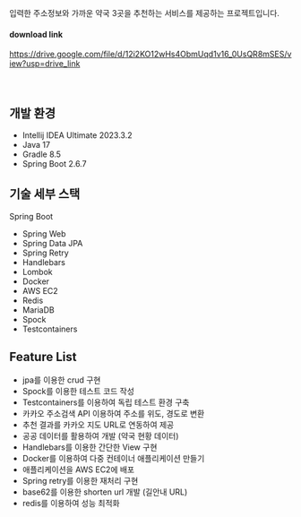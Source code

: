 입력한 주소정보와 가까운 약국 3곳을 추천하는 서비스를 제공하는 프로젝트입니다.
#### download link
https://drive.google.com/file/d/12i2KO12wHs4ObmUqd1v16_0UsQR8mSES/view?usp=drive_link
<br/><br/><br/>

## 개발 환경
- Intellij IDEA Ultimate 2023.3.2
- Java 17
- Gradle 8.5
- Spring Boot 2.6.7

## 기술 세부 스택
Spring Boot
- Spring Web
- Spring Data JPA
- Spring Retry
- Handlebars
- Lombok
- Docker
- AWS EC2
- Redis
- MariaDB
- Spock
- Testcontainers

## Feature List
* jpa를 이용한 crud 구현
* Spock를 이용한 테스트 코드 작성
* Testcontainers를 이용하여 독립 테스트 환경 구축
* 카카오 주소검색 API 이용하여 주소를 위도, 경도로 변환
* 추천 결과를 카카오 지도 URL로 연동하여 제공
* 공공 데이터를 활용하여 개발 (약국 현황 데이터)
* Handlebars를 이용한 간단한 View 구현
* Docker를 이용하여 다중 컨테이너 애플리케이션 만들기
* 애플리케이션을 AWS EC2에 배포
* Spring retry를 이용한 재처리 구현
* base62를 이용한 shorten url 개발 (길안내 URL)
* redis를 이용하여 성능 최적화
